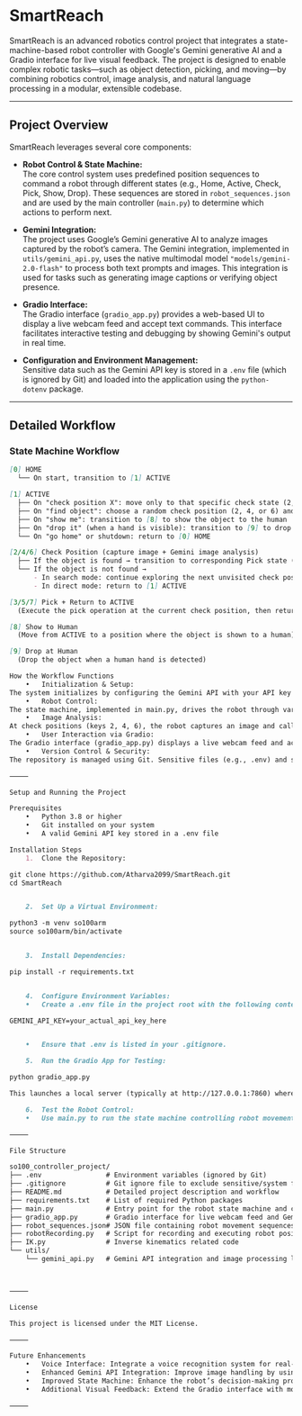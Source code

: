 # SmartReach

SmartReach is an advanced robotics control project that integrates a state-machine-based robot controller with Google's Gemini generative AI and a Gradio interface for live visual feedback. The project is designed to enable complex robotic tasks—such as object detection, picking, and moving—by combining robotics control, image analysis, and natural language processing in a modular, extensible codebase.

---

## Project Overview

SmartReach leverages several core components:

- **Robot Control & State Machine:**  
  The core control system uses predefined position sequences to command a robot through different states (e.g., Home, Active, Check, Pick, Show, Drop). These sequences are stored in `robot_sequences.json` and are used by the main controller (`main.py`) to determine which actions to perform next.

- **Gemini Integration:**  
  The project uses Google’s Gemini generative AI to analyze images captured by the robot’s camera. The Gemini integration, implemented in `utils/gemini_api.py`, uses the native multimodal model `"models/gemini-2.0-flash"` to process both text prompts and images. This integration is used for tasks such as generating image captions or verifying object presence.

- **Gradio Interface:**  
  The Gradio interface (`gradio_app.py`) provides a web-based UI to display a live webcam feed and accept text commands. This interface facilitates interactive testing and debugging by showing Gemini's output in real time.

- **Configuration and Environment Management:**  
  Sensitive data such as the Gemini API key is stored in a `.env` file (which is ignored by Git) and loaded into the application using the `python-dotenv` package.

---

## Detailed Workflow

### State Machine Workflow

```markdown
[0] HOME  
  └── On start, transition to [1] ACTIVE

[1] ACTIVE  
  ├── On "check position X": move only to that specific check state (2, 4, or 6)  
  ├── On "find object": choose a random check position (2, 4, or 6) and, in search mode, explore unvisited positions until the object is found  
  ├── On "show me": transition to [8] to show the object to the human  
  ├── On "drop it" (when a hand is visible): transition to [9] to drop the object  
  └── On "go home" or shutdown: return to [0] HOME

[2/4/6] Check Position (capture image + Gemini image analysis)  
  ├── If the object is found → transition to corresponding Pick state ([3], [5], or [7])  
  └── If the object is not found →  
      - In search mode: continue exploring the next unvisited check position  
      - In direct mode: return to [1] ACTIVE

[3/5/7] Pick + Return to ACTIVE  
  (Execute the pick operation at the current check position, then return to [1] ACTIVE)

[8] Show to Human  
  (Move from ACTIVE to a position where the object is shown to a human)

[9] Drop at Human  
  (Drop the object when a human hand is detected)

How the Workflow Functions
	•	Initialization & Setup:
The system initializes by configuring the Gemini API with your API key (from .env), and setting up dependencies and position data.
	•	Robot Control:
The state machine, implemented in main.py, drives the robot through various positions (e.g., from Active to Check states). Depending on the command (e.g., “find object” or “check position X”), the robot moves accordingly.
	•	Image Analysis:
At check positions (keys 2, 4, 6), the robot captures an image and calls the Gemini API (via utils/gemini_api.py) to analyze the scene. Based on the response (object found or not), the state machine transitions to the corresponding Pick state (keys 3, 5, 7) or continues searching.
	•	User Interaction via Gradio:
The Gradio interface (gradio_app.py) displays a live webcam feed and accepts text commands. When a command is entered (for example, “is there a bottle in frame?”), it invokes the Gemini integration and displays the generated response, facilitating real-time interaction and debugging.
	•	Version Control & Security:
The repository is managed using Git. Sensitive files (e.g., .env) and system files (e.g., __pycache__, .DS_Store) are excluded via .gitignore. The branch is renamed from master to main before pushing to ensure compliance with modern Git practices.

⸻

Setup and Running the Project

Prerequisites
	•	Python 3.8 or higher
	•	Git installed on your system
	•	A valid Gemini API key stored in a .env file

Installation Steps
	1.	Clone the Repository:

git clone https://github.com/Atharva2099/SmartReach.git
cd SmartReach


	2.	Set Up a Virtual Environment:

python3 -m venv so100arm
source so100arm/bin/activate


	3.	Install Dependencies:

pip install -r requirements.txt


	4.	Configure Environment Variables:
	•	Create a .env file in the project root with the following content:

GEMINI_API_KEY=your_actual_api_key_here


	•	Ensure that .env is listed in your .gitignore.

	5.	Run the Gradio App for Testing:

python gradio_app.py

This launches a local server (typically at http://127.0.0.1:7860) where you can view the live webcam feed and enter text commands.

	6.	Test the Robot Control:
	•	Use main.py to run the state machine controlling robot movements and image capture for Gemini analysis.

⸻

File Structure

so100_controller_project/
├── .env                # Environment variables (ignored by Git)
├── .gitignore          # Git ignore file to exclude sensitive/system files
├── README.md           # Detailed project description and workflow
├── requirements.txt    # List of required Python packages
├── main.py             # Entry point for the robot state machine and control logic
├── gradio_app.py       # Gradio interface for live webcam feed and Gemini interaction
├── robot_sequences.json# JSON file containing robot movement sequences
├── robotRecording.py   # Script for recording and executing robot positions
├── IK.py               # Inverse kinematics related code
└── utils/
    └── gemini_api.py   # Gemini API integration and image processing logic



⸻

License

This project is licensed under the MIT License.

⸻

Future Enhancements
	•	Voice Interface: Integrate a voice recognition system for real-time command input.
	•	Enhanced Gemini API Integration: Improve image handling by using native file uploads once supported by the Gemini API.
	•	Improved State Machine: Enhance the robot’s decision-making process and error handling.
	•	Additional Visual Feedback: Extend the Gradio interface with more detailed debugging and logging information.

⸻



